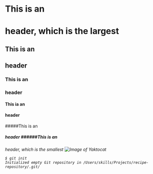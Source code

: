 # This is an <h1> header, which is the largest
## This is an <h2> header
### This is an <h3> header
#### This ia an <h4> header
#####This is an <h5> header
######This is an <h6> header, which is the smallest
![Image of Yaktocat](https://octodex.github.com/images/yaktocat.png)
```
$ git init
Initialized empty Git repository in /Users/skills/Projects/recipe-repository/.git/
```
